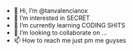 - 👋 Hi, I’m @tanvalencianox
- 👀 I’m interested in SECRET
- 🌱 I’m currently learning CODING SHITS
- 💞️ I’m looking to collaborate on ...
- 📫 How to reach me just pm me guyses

<!---
tanvalencianox/tanvalencianox is a ✨ special ✨ repository because its `README.md` (this file) appears on your GitHub profile.
You can click the Preview link to take a look at your changes.
--->
